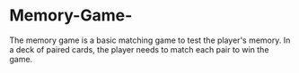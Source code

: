 # Memory-Game-
The memory game is a basic matching game to test the player's memory. In a deck of paired cards, the player needs to match each pair to win the game.
